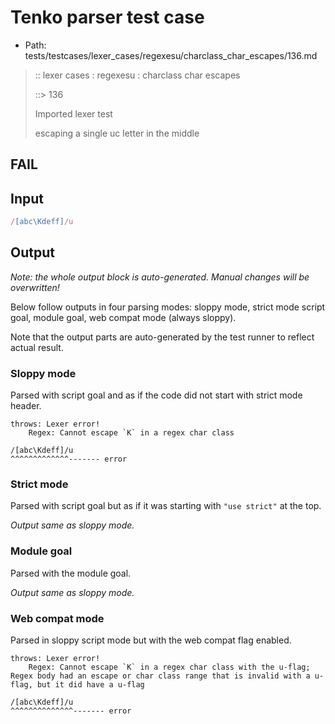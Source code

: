 # Tenko parser test case

- Path: tests/testcases/lexer_cases/regexesu/charclass_char_escapes/136.md

> :: lexer cases : regexesu : charclass char escapes
>
> ::> 136
>
> Imported lexer test
>
> escaping a single uc letter in the middle

## FAIL

## Input

`````js
/[abc\Kdeff]/u
`````

## Output

_Note: the whole output block is auto-generated. Manual changes will be overwritten!_

Below follow outputs in four parsing modes: sloppy mode, strict mode script goal, module goal, web compat mode (always sloppy).

Note that the output parts are auto-generated by the test runner to reflect actual result.

### Sloppy mode

Parsed with script goal and as if the code did not start with strict mode header.

`````
throws: Lexer error!
    Regex: Cannot escape `K` in a regex char class

/[abc\Kdeff]/u
^^^^^^^^^^^^^------- error
`````

### Strict mode

Parsed with script goal but as if it was starting with `"use strict"` at the top.

_Output same as sloppy mode._

### Module goal

Parsed with the module goal.

_Output same as sloppy mode._

### Web compat mode

Parsed in sloppy script mode but with the web compat flag enabled.

`````
throws: Lexer error!
    Regex: Cannot escape `K` in a regex char class with the u-flag; Regex body had an escape or char class range that is invalid with a u-flag, but it did have a u-flag

/[abc\Kdeff]/u
^^^^^^^^^^^^^^------- error
`````

